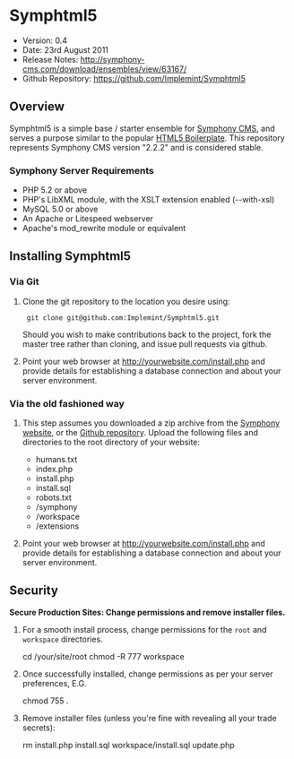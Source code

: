 # Symphtml5 #

- Version: 0.4
- Date: 23rd August 2011
- Release Notes: <http://symphony-cms.com/download/ensembles/view/63167/>
- Github Repository: <https://github.com/Implemint/Symphtml5>


## Overview

Symphtml5 is a simple base / starter ensemble for [Symphony CMS](http://symphony-cms.com/), and serves a purpose similar to the popular [HTML5 Boilerplate](http://html5boilerplate.com/). This repository represents Symphony CMS version "2.2.2" and is considered stable.

### Symphony Server Requirements

- PHP 5.2 or above
- PHP's LibXML module, with the XSLT extension enabled (--with-xsl)
- MySQL 5.0 or above
- An Apache or Litespeed webserver
- Apache's mod_rewrite module or equivalent

## Installing Symphtml5

### Via Git

1. Clone the git repository to the location you desire using:

		git clone git@github.com:Implemint/Symphtml5.git

	Should you wish to make contributions back to the project, fork the master tree rather than cloning, and issue pull requests via github.

2. Point your web browser at <http://yourwebsite.com/install.php> and provide
details for establishing a database connection and about your server environment.

### Via the old fashioned way

1. This step assumes you downloaded a zip archive from the [Symphony website](http://symphony-cms.com/download/ensembles/view/63167/), or the [Github repository](https://github.com/Implemint/Symphtml5).
Upload the following files and directories to the root directory of your website:
	- humans.txt
	- index.php
	- install.php
	- install.sql
	- robots.txt
	- /symphony
	- /workspace
	- /extensions

2. Point your web browser at <http://yourwebsite.com/install.php> and provide
details for establishing a database connection and about your server environment.

## Security

**Secure Production Sites: Change permissions and remove installer files.**

1. For a smooth install process, change permissions for the `root` and `workspace` directories.

	cd /your/site/root
	chmod -R 777 workspace

2. Once successfully installed, change permissions as per your server preferences, E.G.

	chmod 755 .

3. Remove installer files (unless you're fine with revealing all your trade secrets):

	rm install.php install.sql workspace/install.sql update.php
